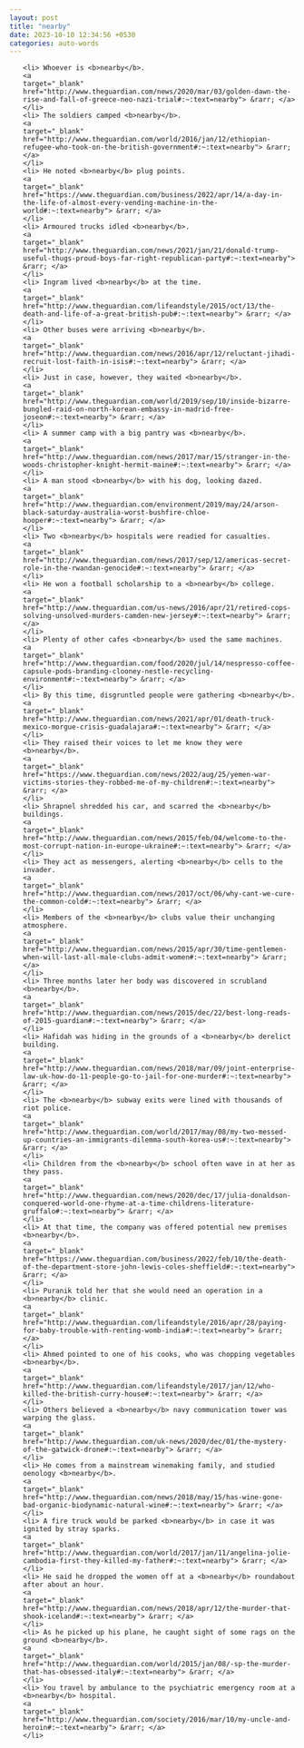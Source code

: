```yaml
---
layout: post
title: "nearby"
date: 2023-10-10 12:34:56 +0530
categories: auto-words
---
```

<ol>

    <li> Whoever is <b>nearby</b>.
    <a 
    target="_blank" 
    href="http://www.theguardian.com/news/2020/mar/03/golden-dawn-the-rise-and-fall-of-greece-neo-nazi-trial#:~:text=nearby"> &rarr; </a>
    </li>
    <li> The soldiers camped <b>nearby</b>.
    <a 
    target="_blank" 
    href="http://www.theguardian.com/world/2016/jan/12/ethiopian-refugee-who-took-on-the-british-government#:~:text=nearby"> &rarr; </a>
    </li>
    <li> He noted <b>nearby</b> plug points.
    <a 
    target="_blank" 
    href="https://www.theguardian.com/business/2022/apr/14/a-day-in-the-life-of-almost-every-vending-machine-in-the-world#:~:text=nearby"> &rarr; </a>
    </li>
    <li> Armoured trucks idled <b>nearby</b>.
    <a 
    target="_blank" 
    href="http://www.theguardian.com/news/2021/jan/21/donald-trump-useful-thugs-proud-boys-far-right-republican-party#:~:text=nearby"> &rarr; </a>
    </li>
    <li> Ingram lived <b>nearby</b> at the time.
    <a 
    target="_blank" 
    href="http://www.theguardian.com/lifeandstyle/2015/oct/13/the-death-and-life-of-a-great-british-pub#:~:text=nearby"> &rarr; </a>
    </li>
    <li> Other buses were arriving <b>nearby</b>.
    <a 
    target="_blank" 
    href="http://www.theguardian.com/news/2016/apr/12/reluctant-jihadi-recruit-lost-faith-in-isis#:~:text=nearby"> &rarr; </a>
    </li>
    <li> Just in case, however, they waited <b>nearby</b>.
    <a 
    target="_blank" 
    href="http://www.theguardian.com/world/2019/sep/10/inside-bizarre-bungled-raid-on-north-korean-embassy-in-madrid-free-joseon#:~:text=nearby"> &rarr; </a>
    </li>
    <li> A summer camp with a big pantry was <b>nearby</b>.
    <a 
    target="_blank" 
    href="http://www.theguardian.com/news/2017/mar/15/stranger-in-the-woods-christopher-knight-hermit-maine#:~:text=nearby"> &rarr; </a>
    </li>
    <li> A man stood <b>nearby</b> with his dog, looking dazed.
    <a 
    target="_blank" 
    href="http://www.theguardian.com/environment/2019/may/24/arson-black-saturday-australia-worst-bushfire-chloe-hooper#:~:text=nearby"> &rarr; </a>
    </li>
    <li> Two <b>nearby</b> hospitals were readied for casualties.
    <a 
    target="_blank" 
    href="http://www.theguardian.com/news/2017/sep/12/americas-secret-role-in-the-rwandan-genocide#:~:text=nearby"> &rarr; </a>
    </li>
    <li> He won a football scholarship to a <b>nearby</b> college.
    <a 
    target="_blank" 
    href="http://www.theguardian.com/us-news/2016/apr/21/retired-cops-solving-unsolved-murders-camden-new-jersey#:~:text=nearby"> &rarr; </a>
    </li>
    <li> Plenty of other cafes <b>nearby</b> used the same machines.
    <a 
    target="_blank" 
    href="http://www.theguardian.com/food/2020/jul/14/nespresso-coffee-capsule-pods-branding-clooney-nestle-recycling-environment#:~:text=nearby"> &rarr; </a>
    </li>
    <li> By this time, disgruntled people were gathering <b>nearby</b>.
    <a 
    target="_blank" 
    href="http://www.theguardian.com/news/2021/apr/01/death-truck-mexico-morgue-crisis-guadalajara#:~:text=nearby"> &rarr; </a>
    </li>
    <li> They raised their voices to let me know they were <b>nearby</b>.
    <a 
    target="_blank" 
    href="https://www.theguardian.com/news/2022/aug/25/yemen-war-victims-stories-they-robbed-me-of-my-children#:~:text=nearby"> &rarr; </a>
    </li>
    <li> Shrapnel shredded his car, and scarred the <b>nearby</b> buildings.
    <a 
    target="_blank" 
    href="http://www.theguardian.com/news/2015/feb/04/welcome-to-the-most-corrupt-nation-in-europe-ukraine#:~:text=nearby"> &rarr; </a>
    </li>
    <li> They act as messengers, alerting <b>nearby</b> cells to the invader.
    <a 
    target="_blank" 
    href="http://www.theguardian.com/news/2017/oct/06/why-cant-we-cure-the-common-cold#:~:text=nearby"> &rarr; </a>
    </li>
    <li> Members of the <b>nearby</b> clubs value their unchanging atmosphere.
    <a 
    target="_blank" 
    href="http://www.theguardian.com/news/2015/apr/30/time-gentlemen-when-will-last-all-male-clubs-admit-women#:~:text=nearby"> &rarr; </a>
    </li>
    <li> Three months later her body was discovered in scrubland <b>nearby</b>.
    <a 
    target="_blank" 
    href="http://www.theguardian.com/news/2015/dec/22/best-long-reads-of-2015-guardian#:~:text=nearby"> &rarr; </a>
    </li>
    <li> Hafidah was hiding in the grounds of a <b>nearby</b> derelict building.
    <a 
    target="_blank" 
    href="http://www.theguardian.com/news/2018/mar/09/joint-enterprise-law-uk-how-do-11-people-go-to-jail-for-one-murder#:~:text=nearby"> &rarr; </a>
    </li>
    <li> The <b>nearby</b> subway exits were lined with thousands of riot police.
    <a 
    target="_blank" 
    href="http://www.theguardian.com/world/2017/may/08/my-two-messed-up-countries-an-immigrants-dilemma-south-korea-us#:~:text=nearby"> &rarr; </a>
    </li>
    <li> Children from the <b>nearby</b> school often wave in at her as they pass.
    <a 
    target="_blank" 
    href="http://www.theguardian.com/news/2020/dec/17/julia-donaldson-conquered-world-one-rhyme-at-a-time-childrens-literature-gruffalo#:~:text=nearby"> &rarr; </a>
    </li>
    <li> At that time, the company was offered potential new premises <b>nearby</b>.
    <a 
    target="_blank" 
    href="https://www.theguardian.com/business/2022/feb/10/the-death-of-the-department-store-john-lewis-coles-sheffield#:~:text=nearby"> &rarr; </a>
    </li>
    <li> Puranik told her that she would need an operation in a <b>nearby</b> clinic.
    <a 
    target="_blank" 
    href="http://www.theguardian.com/lifeandstyle/2016/apr/28/paying-for-baby-trouble-with-renting-womb-india#:~:text=nearby"> &rarr; </a>
    </li>
    <li> Ahmed pointed to one of his cooks, who was chopping vegetables <b>nearby</b>.
    <a 
    target="_blank" 
    href="http://www.theguardian.com/lifeandstyle/2017/jan/12/who-killed-the-british-curry-house#:~:text=nearby"> &rarr; </a>
    </li>
    <li> Others believed a <b>nearby</b> navy communication tower was warping the glass.
    <a 
    target="_blank" 
    href="http://www.theguardian.com/uk-news/2020/dec/01/the-mystery-of-the-gatwick-drone#:~:text=nearby"> &rarr; </a>
    </li>
    <li> He comes from a mainstream winemaking family, and studied oenology <b>nearby</b>.
    <a 
    target="_blank" 
    href="http://www.theguardian.com/news/2018/may/15/has-wine-gone-bad-organic-biodynamic-natural-wine#:~:text=nearby"> &rarr; </a>
    </li>
    <li> A fire truck would be parked <b>nearby</b> in case it was ignited by stray sparks.
    <a 
    target="_blank" 
    href="http://www.theguardian.com/world/2017/jan/11/angelina-jolie-cambodia-first-they-killed-my-father#:~:text=nearby"> &rarr; </a>
    </li>
    <li> He said he dropped the women off at a <b>nearby</b> roundabout after about an hour.
    <a 
    target="_blank" 
    href="http://www.theguardian.com/news/2018/apr/12/the-murder-that-shook-iceland#:~:text=nearby"> &rarr; </a>
    </li>
    <li> As he picked up his plane, he caught sight of some rags on the ground <b>nearby</b>.
    <a 
    target="_blank" 
    href="http://www.theguardian.com/world/2015/jan/08/-sp-the-murder-that-has-obsessed-italy#:~:text=nearby"> &rarr; </a>
    </li>
    <li> You travel by ambulance to the psychiatric emergency room at a <b>nearby</b> hospital.
    <a 
    target="_blank" 
    href="http://www.theguardian.com/society/2016/mar/10/my-uncle-and-heroin#:~:text=nearby"> &rarr; </a>
    </li>